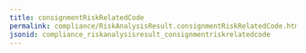 ```yaml
---
title: consignmentRiskRelatedCode
permalink: compliance/RiskAnalysisResult.consignmentRiskRelatedCode.html
jsonid: compliance_riskanalysisresult_consignmentriskrelatedcode
---
```

